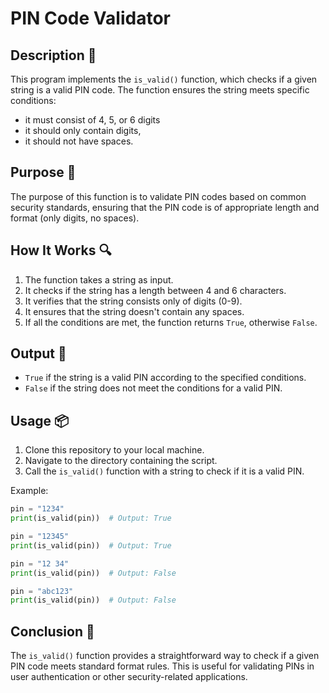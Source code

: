 # PIN Code Validator

## Description 📝

This program implements the `is_valid()` function, which checks if a given string is a valid PIN code.
The function ensures the string meets specific conditions:

-   it must consist of 4, 5, or 6 digits
-   it should only contain digits,
-   it should not have spaces.

## Purpose 🎯

The purpose of this function is to validate PIN codes based on common security standards, ensuring that the PIN code is of appropriate length and format (only digits, no spaces).

## How It Works 🔍

1. The function takes a string as input.
2. It checks if the string has a length between 4 and 6 characters.
3. It verifies that the string consists only of digits (0-9).
4. It ensures that the string doesn't contain any spaces.
5. If all the conditions are met, the function returns `True`, otherwise `False`.

## Output 📜

-   `True` if the string is a valid PIN according to the specified conditions.
-   `False` if the string does not meet the conditions for a valid PIN.

## Usage 📦

1. Clone this repository to your local machine.
2. Navigate to the directory containing the script.
3. Call the `is_valid()` function with a string to check if it is a valid PIN.

Example:

```python
pin = "1234"
print(is_valid(pin))  # Output: True

pin = "12345"
print(is_valid(pin))  # Output: True

pin = "12 34"
print(is_valid(pin))  # Output: False

pin = "abc123"
print(is_valid(pin))  # Output: False
```

## Conclusion 🚀

The `is_valid()` function provides a straightforward way to check if a given PIN code meets standard format rules. This is useful for validating PINs in user authentication or other security-related applications.
